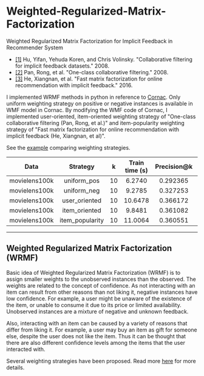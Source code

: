 # Weighted-Regularized-Matrix-Factorization
Weighted Regularized Matrix Factorization for Implicit Feedback in Recommender System


* [[1]](https://ieeexplore.ieee.org/stamp/stamp.jsp?arnumber=4781121&casa_token=fFLKRi3Rik4AAAAA:U2wCKtmX8KkdOe86FE08TZO4i8rTnxW0-WCw5ydvR01FqNVNTIjbH4YZmBzQzwdIQ9MTNouPWuc&tag=1) Hu, Yifan, Yehuda Koren, and Chris Volinsky. "Collaborative filtering for implicit feedback datasets." 2008.
* [[2]](https://ieeexplore.ieee.org/stamp/stamp.jsp?arnumber=4781145&casa_token=mV7FiNkLbIwAAAAA:0S5KcW0Rjrw-kKq3DLChQlHUnjtm8xuFK9izYUGpZSbFK_f2oh8Q7wNvBmwX8jctDzs-TnEYpbE) Pan, Rong, et al. "One-class collaborative filtering." 2008.
* [[3]](https://dl.acm.org/doi/pdf/10.1145/2911451.2911489?casa_token=ppDtD4EAfpMAAAAA:YhRqsYPdd5jWt-zOSkIimM6-AYn2pGxzARZlqTlf0SM-Qi8e7B0h5AbdbDLlIIWnRu454rr-o4YGpok) He, Xiangnan, et al. "Fast matrix factorization for online recommendation with implicit feedback."  2016.

I implemented WRMF methods in python in reference to [Cornac](https://cornac.readthedocs.io/en/latest/). Only uniform weighting strategy on positive or negative instances is available in WMF model in Cornac. By modifying the WMF code of Cornac,  I implemented user-oriented, item-oriented weighting strategy of "One-class collaborative filtering (Pan, Rong, et al.)" and item-popularity weighting strategy of "Fast matrix factorization for online recommendation with implicit feedback (He, Xiangnan, et al)".

See the [example](https://github.com/ddoeunn/Weighted-Regularized-Matrix-Factorization/blob/main/Example/Example.ipynb) comparing weighting strategies.

|      Data     	|     Strategy    	|  k 	| Train time (s) 	| Precision@k 	| Recall@k 	|  NDCG@k  	|
|:-------------:	|:---------------:	|:--:	|:-------:	|:-----------:	|:--------:	|:--------:	|
| movielens100k 	|   uniform_pos   	| 10 	|  6.2740 	|   0.292365  	| 0.184272 	| 0.343978 	|
| movielens100k 	|   uniform_neg   	| 10 	|  9.2785 	|   0.327253  	| 0.215326 	| 0.383740 	|
| movielens100k 	|  user_oriented  	| 10 	| 10.6478 	|   0.366172  	| 0.230124 	| 0.431030 	|
| movielens100k 	|  item_oriented  	| 10 	|  9.8481 	|   0.361082  	| 0.229981 	| 0.426998 	|
| movielens100k 	| item_popularity 	| 10 	| 11.0064 	|   0.360551  	| 0.231452 	| 0.423511 	|




---
## **Weighted Regularized Matrix Factorization (WRMF)**  

Basic idea of Weighted Regularized Matrix Factorization (WRMF) is to assign smaller weights to the unobserved instances than the observed. The weights are related to the concept of confidence. As not interacting with an item can result from other reasons than not liking it, negative instances have low confidence. For example, a user might be unaware of the existence of the item, or unable to consume it due to its price or limited availability. Unobserved instances are a mixture of negative and unknown feedback.

 Also, interacting with an item can be caused by a variety of reasons that differ from liking it. For example, a user may buy an item as gift for someone else, despite the user does not like the item. Thus it can be thought that there are also different confidence levels among the items that the user interacted with.

Several weighting strategies have been proposed. Read more [here](https://ddoeunn.github.io/2021/05/02/SUMMARY-Weighted-Matrix-Factorization-for-Implicit-Feedback.md.html) for more details.
